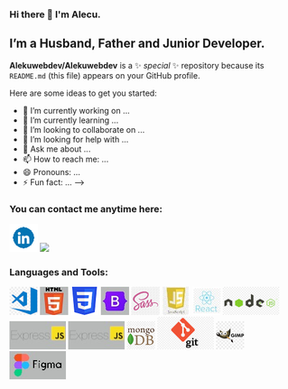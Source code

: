 ### Hi there 👋 I'm Alecu.


## I’m a Husband, Father and Junior Developer.

**Alekuwebdev/Alekuwebdev** is a ✨ _special_ ✨ repository because its `README.md` (this file) appears on your GitHub profile.

Here are some ideas to get you started:

- 🔭 I’m currently working on ...
- 🌱 I’m currently learning ...
- 👯 I’m looking to collaborate on ...
- 🤔 I’m looking for help with ...
- 💬 Ask me about ...
- 📫 How to reach me: ...
- 😄 Pronouns: ...
- ⚡ Fun fact: ...
-->

### You can contact me anytime here:

[![Linkedin](img/LINKEDIN_ICON_TRANSPARENT_50.gif)](https://www.linkedin.com/in/alecu-gajos-1b8477232, "Alecu Gajos")
![](img/)

### Languages and Tools:

![](img/visual-studio.png)
![](img/html.jpg)
![](img/CSS3.jpg.png)
![](img/bootstrap.jpg)
![](img/sass.png)
![](img/javascript.jpg)
![](img/react.jpg)
![](img/node.js.png)
![](img/express.jpg)
![](img/Express.jpg)
![](img/mongoDB.png)
![](img/git.png)
![](img/Gimp.png)
![](img/figma.jpg)
